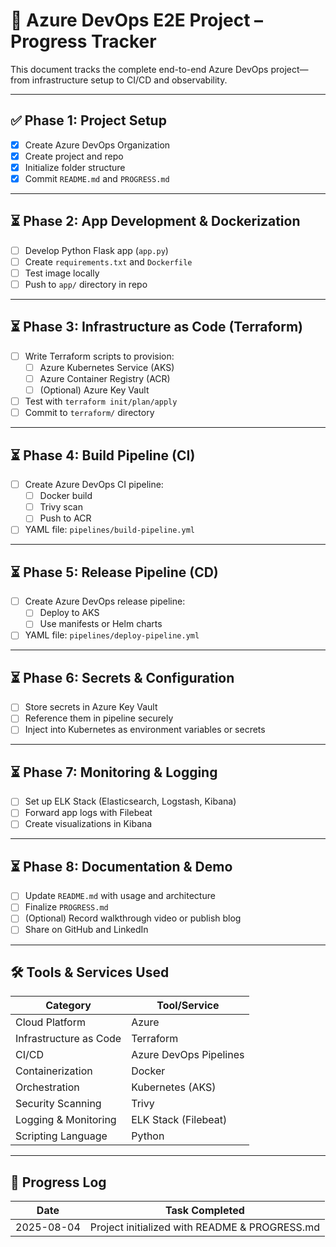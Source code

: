 # 🚀 Azure DevOps E2E Project – Progress Tracker

This document tracks the complete end-to-end Azure DevOps project—from infrastructure setup to CI/CD and observability.

---

## ✅ Phase 1: Project Setup

- [x] Create Azure DevOps Organization
- [x] Create project and repo
- [x] Initialize folder structure
- [x] Commit `README.md` and `PROGRESS.md`

---

## ⏳ Phase 2: App Development & Dockerization

- [ ] Develop Python Flask app (`app.py`)
- [ ] Create `requirements.txt` and `Dockerfile`
- [ ] Test image locally
- [ ] Push to `app/` directory in repo

---

## ⏳ Phase 3: Infrastructure as Code (Terraform)

- [ ] Write Terraform scripts to provision:
  - [ ] Azure Kubernetes Service (AKS)
  - [ ] Azure Container Registry (ACR)
  - [ ] (Optional) Azure Key Vault
- [ ] Test with `terraform init/plan/apply`
- [ ] Commit to `terraform/` directory

---

## ⏳ Phase 4: Build Pipeline (CI)

- [ ] Create Azure DevOps CI pipeline:
  - [ ] Docker build
  - [ ] Trivy scan
  - [ ] Push to ACR
- [ ] YAML file: `pipelines/build-pipeline.yml`

---

## ⏳ Phase 5: Release Pipeline (CD)

- [ ] Create Azure DevOps release pipeline:
  - [ ] Deploy to AKS
  - [ ] Use manifests or Helm charts
- [ ] YAML file: `pipelines/deploy-pipeline.yml`

---

## ⏳ Phase 6: Secrets & Configuration

- [ ] Store secrets in Azure Key Vault
- [ ] Reference them in pipeline securely
- [ ] Inject into Kubernetes as environment variables or secrets

---

## ⏳ Phase 7: Monitoring & Logging

- [ ] Set up ELK Stack (Elasticsearch, Logstash, Kibana)
- [ ] Forward app logs with Filebeat
- [ ] Create visualizations in Kibana

---

## ⏳ Phase 8: Documentation & Demo

- [ ] Update `README.md` with usage and architecture
- [ ] Finalize `PROGRESS.md`
- [ ] (Optional) Record walkthrough video or publish blog
- [ ] Share on GitHub and LinkedIn

---

## 🛠️ Tools & Services Used

| Category             | Tool/Service            |
|----------------------|-------------------------|
| Cloud Platform       | Azure                   |
| Infrastructure as Code | Terraform             |
| CI/CD                | Azure DevOps Pipelines  |
| Containerization     | Docker                  |
| Orchestration        | Kubernetes (AKS)        |
| Security Scanning    | Trivy                   |
| Logging & Monitoring | ELK Stack (Filebeat)    |
| Scripting Language   | Python                  |

---

## 📅 Progress Log

| Date       | Task Completed                                |
|------------|-----------------------------------------------|
| 2025-08-04 | Project initialized with README & PROGRESS.md |
